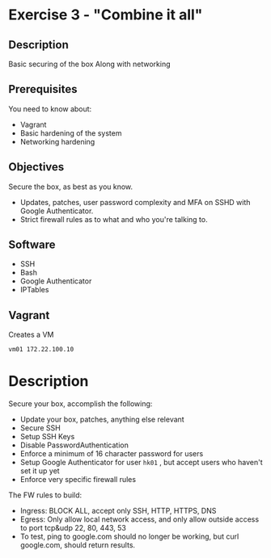# Exercise 3 - "Combine it all"

## Description

Basic securing of the box
Along with networking

## Prerequisites

You need to know about:
 - Vagrant
 - Basic hardening of the system
 - Networking hardening

## Objectives

Secure the box, as best as you know.
- Updates, patches, user password complexity and MFA on SSHD with Google Authenticator.
- Strict firewall rules as to what and who you're talking to.

## Software

 - SSH
 - Bash
 - Google Authenticator
 - IPTables

## Vagrant

Creates a VM

`vm01 172.22.100.10`

# Description

Secure your box, accomplish the following:
 - Update your box, patches, anything else relevant
 - Secure SSH
 - Setup SSH Keys
 - Disable PasswordAuthentication
 - Enforce a minimum of 16 character password for users
 - Setup Google Authenticator for user ```hk01``` , but accept users who haven't set it up yet
 - Enforce very specific firewall rules

The FW rules to build:
 - Ingress: BLOCK ALL, accept only SSH, HTTP, HTTPS, DNS
 - Egress: Only allow local network access, and only allow outside access to port tcp&udp 22, 80, 443, 53
 - To test, ping to google.com should no longer be working, but curl google.com, should return results.